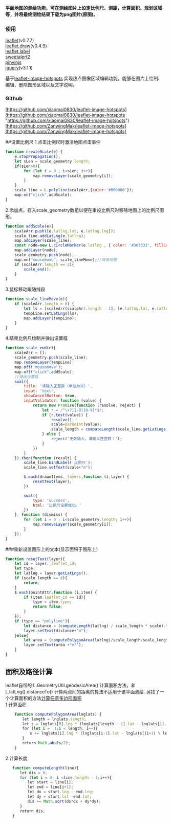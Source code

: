 #### 平面地图的测绘功能，可在测绘图片上设定比例尺、测距，计算面积、规划区域等，并将最终测绘结果下载为png图片(原图)。

### 使用
[leaflet](https://github.com/Leaflet/Leaflet "leaflet")(v0.7.7) <br/>
[leaflet.draw](https://github.com/Leaflet/Leaflet.draw "leaflet.draw")(v0.4.9) <br/>
[leaflet.label](https://github.com/Leaflet/Leaflet.label "leaflet.label") <br/>
[sweetalert2](https://github.com/limonte/sweetalert2 "sweetalert2") <br/>
[pinyinjs](https://github.com/sxei/pinyinjs "pinyinjs") <br/>
[jquery](https://github.com/jquery/jquery "jquery")(v3.1.1)<br>

基于[leaflet-image-hotspots](https://github.com/ZanwingMak/leaflet-image-hotspots)  实现热点图像区域编辑功能，能够在图片上绘制、编辑、删除图形区域以及文字说明。

### Github
[https://github.com/xiaomai0830/leaflet-image-hotspots](https://github.com/xiaomai0830/leaflet-image-hotspots "https://github.com/xiaomai0830/leaflet-image-hotspots") <br/>
[https://github.com/ZanwingMak/leaflet-image-hotspots](https://github.com/ZanwingMak/leaflet-image-hotspots)

##设置比例尺
1.点击比例尺时激活地图点击事件
```javascript
function createScale(e) {
    e.stopPropagation();
    let sLen = scale_geometry.length;
    if(sLen>0){
        for (let i = 0 ; i<sLen; i++){
            map.removeLayer(scale_geometry[i]);
        }
    }
    scale_line = L.polyline(scaleArr,{color:'#000000'});
    map.on("click",addScale);
}
```
2.添加点，存入scale_geometry数组以便在重设比例尺时移除地图上的比例尺图形。
```javascript
function addScale(e){
    scaleArr.push([e.latlng.lat, e.latlng.lng]);
    scale_line.addLatLng(e.latlng);
    map.addLayer(scale_line);
    const node=new L.circleMarker(e.latlng , { color: '#363333', fillColor: '#363030', fillOpacity: 1 ,radius:5 });
    map.addLayer(node);
    scale_geometry.push(node);
    map.on('mousemove', scale_lineMove);//双击地图
    if (scaleArr.length == 2){
        scale_end();
    }
}
```
3.鼠标移动跟随线段
```javascript
function scale_lineMove(e){
    if (scaleArr.length > 0) {
        let ls = [scaleArr[scaleArr.length - 1], [e.latlng.lat, e.latlng.lng]]
        tempLine.setLatLngs(ls);
        map.addLayer(tempLine);
    }
}
```
4.结束比例尺绘制并弹出设置框
```javascript
function scale_end(e){
    scaleArr = [];
    scale_geometry.push(scale_line);
    map.removeLayer(tempLine);
    map.off('mousemove');
    map.off("click",addScale);
    //弹出设置框
    swal({
        title: '请输入正整数（单位为米）',
        input: 'text',
        showCancelButton: true,
        inputValidator: function (value) {
            return new Promise(function (resolve, reject) {
                let r = /^\+?[1-9][0-9]*$/;
                if (r.test(value)) {
                    resolve();
                    scale=parseInt(value);
                    scale_length = computeLength(scale_line.getLatLngs());
                } else {
                    reject('无效输入，请输入正整数！');
                }
            })
        }
    }).then(function (result) {
        scale_line.bindLabel('比例尺');
        scale_line.setText(scale+"m");

        $.each(drawnItems._layers,function (i,layer) {
            resetText(layer);
        })

        swal({
            type: 'success',
            html: '比例尺设置成功。'
        })
    }, function (dismiss) {
        for (let i = 0 ; i<scale_geometry.length; i++){
            map.removeLayer(scale_geometry[i]);
        }
    });
}
```

###重新设置图形上的文本(显示面积于图形上)
```javascript
function resetText(layer){
    let id = layer._leaflet_id;
    let type;
    let latlng = layer.getLatLngs();
    if (scale_length == 0){
        return;
    }
    $.each(pointAttr,function (i,item) {
        if (item.leaflet_id == id){
            type = item.type;
            return false;
        }
    });
    if (type == "polyline"){
        let distance = (computeLength(latlng) / scale_length * scale).toFixed(2);
        layer.setText(distance+"m");
    }else{
        let area = (computePolygonArea(latlng)/scale_length/scale_length*scale*scale).toFixed(2);
        layer.setText(area +"m²");
    }
}
```

## 面积及路径计算
leaflet自带的 L.GeometryUtil.geodesicArea() 计算面积方法，和 L.latLng().distanceTo() 计算两点间的距离的算法不适用于该平面测绘.
另找了一个计算面积的方法[计算任意多边形面积](https://blog.csdn.net/mailzst1/article/details/89554199) <br/>
1.计算面积
```javascript
    function computePolygonArea(lnglats) {
    　　let length = lnglats.length;
    　　let s = lnglats[0].lng * (lnglats[length - 1].lat - lnglats[1].lat);
    　　for (let i =  1;i < length; i++){
    　　　　s += lnglats[i].lng * (lnglats[i-1].lat - lnglats[(i+1) % length].lat);
    　　}
    　　return Math.abs(s/2);
    }
```
2.计算长度
```javascript
   function computeLength(line){
   　　let dis = 0;
   　　for (let i = 0; i <line.length - 1;i++){
   　　　　let start = line[i];
   　　　　let end = line[i+1];
   　　　　let dx = start.lng - end.lng;
   　　　　let dy = start.lat -end.lat;
   　　　　dis += Math.sqrt(dx*dx + dy*dy);
   　　}
   　　return dis;
   }
```


